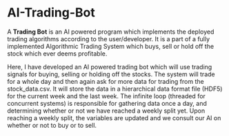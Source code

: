 # AI-Trading-Bot

A **Trading Bot** is an AI powered program which implements the deployed trading algorithms according to the user/developer. 
It is a part of a fully implemented Algorithmic Trading System which buys, sell or hold off the stock which ever deems profitable.

Here, I have developed an AI powered trading bot which will use trading signals for buying, selling or holding off the stocks. The system will trade for a whole day and 
then again ask for more data for trading from the stock_data.csv. It will store the data in a hierarchical data format file (HDF5) for the current week and the last week.
The infinite loop (threaded for concurrent systems) is responsible for gathering data once a day, and determining whether or not we have reached a weekly split yet. Upon reaching 
a weekly split, the variables are updated and we consult our AI on whether or not to buy or to sell.
